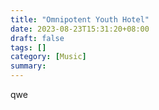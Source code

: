 ```yaml
---
title: "Omnipotent Youth Hotel"
date: 2023-08-23T15:31:20+08:00
draft: false
tags: []
category: [Music]
summary: 
---
```

qwe